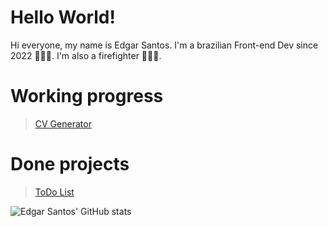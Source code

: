 # Hello World!

Hi everyone, my name is Edgar Santos. I'm a brazilian Front-end Dev since 2022 👨🏽‍💻. I'm also a firefighter 👨🏽‍🚒.

# Working progress
> [CV Generator](https://github.com/edgarrps/cv-generator)


#


# Done projects
> [ToDo List](https://github.com/edgarrps/todo-list)


![Edgar Santos' GitHub stats](https://github-readme-stats.vercel.app/api?username=edgarrps&show_icons=true)

